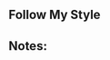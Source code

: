 <main>
  <section class="hero">
    <!-- Your existing hero content -->
  </section>

  <section class="social-highlight">
    <h2>Follow My Style</h2>
    <!-- Instagram widget embed code -->
    <div class="instagram-widget">
      <!-- Paste your Instagram embed or SnapWidget iframe here -->
    </div>
  </section>

  <section class="featured">
    <!-- Your featured brands or content -->
  </section>
</main>

<footer>
  <!-- Your footer content -->
</footer>

## Notes:

<!-- Put Instagram widget here as it’s often the strongest visual channel

Add subtle styling (like margin, padding) so it fits well with the hero and featured sections
-->